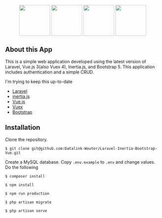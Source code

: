 
<p  align="center">
    <a  href="https://laravel.com"  target="_blank"><img  src="https://upload.wikimedia.org/wikipedia/commons/thumb/9/9a/Laravel.svg/1969px-Laravel.svg.png"  height="100"></a>
    <a  href="https://inertiajs.com"  target="_blank"><img  src="https://raw.githubusercontent.com/innocenzi/awesome-inertiajs/main/assets/logo.svg" height="100"></a>
    <a  href="https://vuejs.org"  target="_blank"><img  src="https://static-00.iconduck.com/assets.00/vue-icon-512x439-f6q4zral.png" height="100"></a>
    <a  href="https://getbootstrap.com"  target="_blank"><img  src="https://i.pinimg.com/originals/41/95/cf/4195cf989fac0128a89669f40a1e3496.png"  height="100" ></a>
</p>
 

  
## About this App

  

This is a simple web application developed using the latest version of Laravel, Vue.js 3(also Vuex 4), Inertia.js, and Bootstrap 5. This application includes authentication and a simple CRUD.

I'm trying to keep this up-to-date

-  [Laravel](https://laravel.com/docs)
- [inertia.js](https://inertiajs.com)
- [Vue.js](https://vuejs.org/guide/introduction.html)
- [Vuex](https://vuex.vuejs.org)
- [Bootstrap](https://getbootstrap.com/docs)

## Installation

Clone the repository.

`$ git clone git@github.com:Datalink-Wouter/Laravel-Inertia-Bootstrap-Vue.git`

  Create a MySQL database. Copy `.env.example` to `.env` and change values.
Do the following

`$ composer install`

`$ npm install`

`$ npm run production`

`$ php artisan migrate`

`$ php artisan serve`
